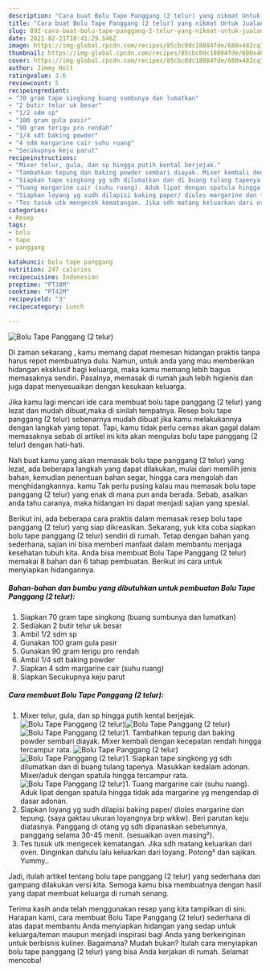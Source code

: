 ```yaml
---
description: "Cara buat Bolu Tape Panggang (2 telur) yang nikmat Untuk Jualan"
title: "Cara buat Bolu Tape Panggang (2 telur) yang nikmat Untuk Jualan"
slug: 892-cara-buat-bolu-tape-panggang-2-telur-yang-nikmat-untuk-jualan
date: 2021-02-21T18:41:29.546Z
image: https://img-global.cpcdn.com/recipes/85cbc0dc18884fde/680x482cq70/bolu-tape-panggang-2-telur-foto-resep-utama.jpg
thumbnail: https://img-global.cpcdn.com/recipes/85cbc0dc18884fde/680x482cq70/bolu-tape-panggang-2-telur-foto-resep-utama.jpg
cover: https://img-global.cpcdn.com/recipes/85cbc0dc18884fde/680x482cq70/bolu-tape-panggang-2-telur-foto-resep-utama.jpg
author: Jimmy Holt
ratingvalue: 3.6
reviewcount: 5
recipeingredient:
- "70 gram tape singkong buang sumbunya dan lumatkan"
- "2 butir telur uk besar"
- "1/2 sdm sp"
- "100 gram gula pasir"
- "90 gram terigu pro rendah"
- "1/4 sdt baking powder"
- "4 sdm margarine cair suhu ruang"
- "Secukupnya keju parut"
recipeinstructions:
- "Mixer telur, gula, dan sp hingga putih kental berjejak."
- "Tambahkan tepung dan baking powder sembari diayak. Mixer kembali dengan kecepatan rendah hingga tercampur rata."
- "Siapkan tape singkong yg sdh dilumatkan dan di buang tulang tapenya. Masukkan kedalam adonan. Mixer/aduk dengan spatula hingga tercampur rata."
- "Tuang margarine cair (suhu ruang). Aduk lipat dengan spatula hingga tidak ada margarine yg mengendap di dasar adonan."
- "Siapkan loyang yg sudh dilapisi baking paper/ dioles margarine dan tepung. (saya gaktau ukuran loyangnya brp wkkw). Beri parutan keju diatasnya. Panggang di otang yg sdh dipanaskan sebelumnya, panggang selama 30-45 menit. (sesuaikan oven masing²)."
- "Tes tusuk utk mengecek kematangan. Jika sdh matang keluarkan dari oven. Dinginkan dahulu lalu keluarkan dari loyang. Potong² dan sajikan. Yummy.."
categories:
- Resep
tags:
- bolu
- tape
- panggang

katakunci: bolu tape panggang 
nutrition: 247 calories
recipecuisine: Indonesian
preptime: "PT38M"
cooktime: "PT42M"
recipeyield: "3"
recipecategory: Lunch

---
```



![Bolu Tape Panggang (2 telur)](https://img-global.cpcdn.com/recipes/85cbc0dc18884fde/680x482cq70/bolu-tape-panggang-2-telur-foto-resep-utama.jpg)

Di zaman  sekarang , kamu memang dapat memesan hidangan praktis tanpa harus repot membuatnya dulu. Namun, untuk anda yang mau memberikan hidangan eksklusif bagi keluarga, maka kamu memang lebih bagus memasaknya sendiri. Pasalnya, memasak di rumah jauh lebih higienis dan juga dapat menyesuaikan dengan kesukaan keluarga.

Jika kamu lagi mencari ide cara membuat bolu tape panggang (2 telur) yang lezat dan mudah dibuat,maka di sinilah tempatnya. Resep bolu tape panggang (2 telur)  sebenarnya mudah dibuat jika kamu melakukannya dengan langkah yang tepat. Tapi, kamu tidak perlu cemas akan gagal dalam memasaknya 
sebab di artikel ini kita akan mengulas bolu tape panggang (2 telur) dengan hati-hati.  



Nah buat kamu yang akan memasak bolu tape panggang (2 telur) yang lezat, ada beberapa langkah yang dapat dilakukan, mulai dari memilih jenis bahan, kemudian penentuan bahan segar, hingga cara mengolah dan menghidangkannya. kamu Tak perlu pusing kalau mau memasak bolu tape panggang (2 telur) yang enak di mana pun anda berada. Sebab, asalkan anda  tahu caranya, maka hidangan ini dapat menjadi sajian yang spesial.

Berikut ini, ada beberapa cara praktis  dalam memasak resep bolu tape panggang (2 telur) yang siap dikreasikan. Sekarang, yuk kita coba siapkan bolu tape panggang (2 telur) sendiri di rumah. Tetap dengan bahan yang sederhana, sajian ini bisa memberi manfaat dalam membantu menjaga kesehatan tubuh kita. Anda bisa membuat Bolu Tape Panggang (2 telur) memakai 8 bahan dan 6 tahap pembuatan. Berikut ini cara untuk menyiapkan hidangannya.

<!--inarticleads1-->

##### Bahan-bahan dan bumbu yang dibutuhkan untuk pembuatan Bolu Tape Panggang (2 telur):

1. Siapkan 70 gram tape singkong (buang sumbunya dan lumatkan)
1. Sediakan 2 butir telur uk besar
1. Ambil 1/2 sdm sp
1. Gunakan 100 gram gula pasir
1. Gunakan 90 gram terigu pro rendah
1. Ambil 1/4 sdt baking powder
1. Siapkan 4 sdm margarine cair (suhu ruang)
1. Siapkan Secukupnya keju parut




<!--inarticleads2-->

##### Cara membuat Bolu Tape Panggang (2 telur):

1. Mixer telur, gula, dan sp hingga putih kental berjejak.
<img src="https://img-global.cpcdn.com/steps/1deea52ad75f2018/160x128cq70/bolu-tape-panggang-2-telur-langkah-memasak-1-foto.jpg" alt="Bolu Tape Panggang (2 telur)"><img src="https://img-global.cpcdn.com/steps/45cb631b238526bb/160x128cq70/bolu-tape-panggang-2-telur-langkah-memasak-1-foto.jpg" alt="Bolu Tape Panggang (2 telur)"><img src="https://img-global.cpcdn.com/steps/c3fb40eb06a76f03/160x128cq70/bolu-tape-panggang-2-telur-langkah-memasak-1-foto.jpg" alt="Bolu Tape Panggang (2 telur)">1. Tambahkan tepung dan baking powder sembari diayak. Mixer kembali dengan kecepatan rendah hingga tercampur rata.
<img src="https://img-global.cpcdn.com/steps/38607ac5778f91b2/160x128cq70/bolu-tape-panggang-2-telur-langkah-memasak-2-foto.jpg" alt="Bolu Tape Panggang (2 telur)"><img src="https://img-global.cpcdn.com/steps/29e933c2269cde4b/160x128cq70/bolu-tape-panggang-2-telur-langkah-memasak-2-foto.jpg" alt="Bolu Tape Panggang (2 telur)">1. Siapkan tape singkong yg sdh dilumatkan dan di buang tulang tapenya. Masukkan kedalam adonan. Mixer/aduk dengan spatula hingga tercampur rata.
<img src="https://img-global.cpcdn.com/steps/4e4df266b27bc658/160x128cq70/bolu-tape-panggang-2-telur-langkah-memasak-3-foto.jpg" alt="Bolu Tape Panggang (2 telur)">1. Tuang margarine cair (suhu ruang). Aduk lipat dengan spatula hingga tidak ada margarine yg mengendap di dasar adonan.
1. Siapkan loyang yg sudh dilapisi baking paper/ dioles margarine dan tepung. (saya gaktau ukuran loyangnya brp wkkw). Beri parutan keju diatasnya. Panggang di otang yg sdh dipanaskan sebelumnya, panggang selama 30-45 menit. (sesuaikan oven masing²).
1. Tes tusuk utk mengecek kematangan. Jika sdh matang keluarkan dari oven. Dinginkan dahulu lalu keluarkan dari loyang. Potong² dan sajikan. Yummy..




Jadi, itulah artikel tentang  bolu tape panggang (2 telur)  yang sederhana dan gampang dilakukan versi kita. Semoga kamu bisa membuatnya dengan hasil yang dapat membuat keluarga di rumah senang. 

Terima kasih anda telah menggunakan resep yang kita tampilkan di sini. Harapan kami, cara membuat  Bolu Tape Panggang (2 telur) sederhana di atas dapat membantu Anda menyiapkan hidangan yang sedap untuk keluarga/teman maupun menjadi inspirasi bagi Anda yang berkeinginan untuk berbisnis kuliner. Bagaimana? Mudah bukan? Itulah cara menyiapkan bolu tape panggang (2 telur) yang bisa Anda kerjakan di rumah. Selamat mencoba!

